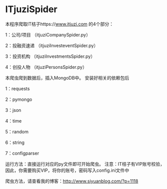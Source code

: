 # ITjuziSpider

本程序爬取IT桔子https://www.itjuzi.com 的4个部分：


1：公司/项目 （itjuziCompanySpider.py）

2：投融资速递 （itjuziInvesteventSpider.py）

3：投资机构 （itjuziInvestmentsSpider.py）

4：创投人物 （itjuziPersonsSpider.py）


本爬虫爬到数据后，插入MongoDB中。
安装好相关的依赖包后

 1：requests
 
 2：pymongo
 
 3：json
 
 4：time
 
 5：random
 
 6：string
 
 7：configparser

运行方法：直接运行对应的py文件即可开始爬虫。
注意：IT桔子有VIP账号校验，因此，你需要购买VIP，将你的账号，密码写入config.ini文件中

爬虫方法，请查看我的博客：http://www.siyuanblog.com/?p=1118
